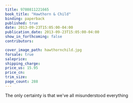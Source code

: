 ```yaml
---
title: 9780811221665
book_title: "Hawthorn & Child"
binding: paperback
published: true
date: 2013-09-23T15:05:00-04:00
publication_date: 2013-09-23T15:05:00-04:00
show_in_forthcoming: false
contributors:

cover_image_path: hawthornchild.jpg
forsale: true
saleprice:
shipping_charge:
price_us: 15.95
price_cn:
trim_size:
page_count: 288
---
```

The only certainty is that we've all misunderstood everything

